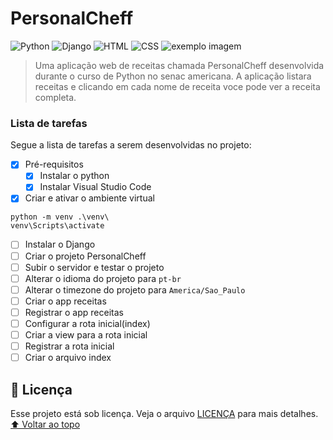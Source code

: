 # PersonalCheff 
<!---Esses são exemplos. Veja https://shields.io para outras pessoas ou para personalizar este conjunto de escudos. Você pode querer incluir dependências, status do projeto e informações de licença aqui--->
![Python](https://img.shields.io/badge/Python-14354C?style=for-the-badge&logo=python&logoColor=white)
![Django](https://img.shields.io/badge/Django-092E20?style=for-the-badge&logo=django&logoColor=white)
![HTML](https://img.shields.io/badge/HTML5-E34F26?style=for-the-badge&logo=html5&logoColor=white)
![CSS](https://img.shields.io/badge/CSS3-1572B6?style=for-the-badge&logo=css3&logoColor=white)
<img src="exemplo-image.png" alt="exemplo imagem">
> Uma aplicação web de receitas chamada PersonalCheff desenvolvida durante o curso de Python no senac americana. A aplicação listara receitas e clicando em cada nome de receita voce pode ver a receita completa.
### Lista de tarefas
Segue a lista de tarefas a serem desenvolvidas no projeto:
- [X] Pré-requisitos
    - [X] Instalar o python
    - [X] Instalar Visual Studio Code
- [X] Criar e ativar o ambiente virtual
```
python -m venv .\venv\
venv\Scripts\activate
```
- [ ] Instalar o Django
- [ ] Criar o projeto PersonalCheff
- [ ] Subir o servidor e testar o projeto
- [ ] Alterar o idioma do projeto para `pt-br`
- [ ] Alterar o timezone do projeto para `America/Sao_Paulo`
- [ ] Criar o app receitas
- [ ] Registrar o app receitas
- [ ] Configurar a rota inicial(index)
- [ ] Criar a view para a rota inicial
- [ ] Registrar a rota inicial
- [ ] Criar o arquivo index

## 📝 Licença
Esse projeto está sob licença. Veja o arquivo [LICENÇA](LICENSE.md) para mais detalhes.
[⬆ Voltar ao topo](#nome-do-projeto)<br> 